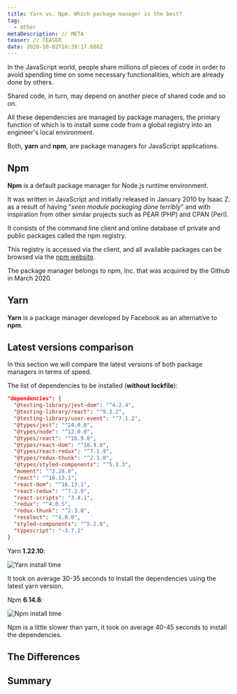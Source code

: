 ```yaml
---
title: Yarn vs. Npm. Which package manager is the best?
tag:
  - Other
metaDescription: // META
teaser: // TEASER
date: 2020-10-02T16:39:17.688Z
---
```

In the JavaScript world, people share millions of pieces of code in order to avoid spending time on some necessary functionalities, which are already done by others.

Shared code, in turn, may depend on another piece of shared code and so on.

All these dependencies are managed by package managers, the primary function of which is to install some code from a global registry into an engineer's local environment.

Both, **yarn** and **npm**, are package managers for JavaScript applications.

## Npm

**Npm** is a default package manager for Node.js runtime environment.

It was written in JavaScript and initially released in January 2010 by Isaac Z. as a result of having "*seen module packaging done terribly*" and with inspiration from other similar projects such as PEAR (PHP) and CPAN (Perl).

It consists of the command line client and online database of private and public packages called the npm registry.

This registry is accessed via the client, and all available packages can be browsed via the [npm website](https://www.npmjs.com/).

The package manager belongs to npm, Inc. that was acquired by the Github in March 2020.

## Yarn

**Yarn** is a package manager developed by Facebook as an alternative to **npm**.

## Latest versions comparison

In this section we will compare the latest versions of both package managers in terms of speed.

The list of dependencies to be installed (**without lockfile**):

```json
"dependencies": {
  "@testing-library/jest-dom": "^4.2.4",
  "@testing-library/react": "^9.3.2",
  "@testing-library/user-event": "^7.1.2",
  "@types/jest": "^24.0.0",
  "@types/node": "^12.0.0",
  "@types/react": "^16.9.0",
  "@types/react-dom": "^16.9.0",
  "@types/react-redux": "^7.1.9",
  "@types/redux-thunk": "^2.1.0",
  "@types/styled-components": "^5.1.3",
  "moment": "^2.28.0",
  "react": "^16.13.1",
  "react-dom": "^16.13.1",
  "react-redux": "^7.2.0",
  "react-scripts": "3.4.1",
  "redux": "^4.0.5",
  "redux-thunk": "^2.3.0",
  "reselect": "^4.0.0",
  "styled-components": "^5.2.0",
  "typescript": "~3.7.2"
}
```

Yarn **1.22.10**:

![Yarn install time](/img/screenshot-2020-09-30-at-21.46.19.png "Yarn install time")

It took on average 30-35 seconds to install the dependencies using the latest yarn version.

Npm **6.14.8**:

![Npm install time](/img/screenshot-2020-09-30-at-21.49.46.png "Npm install time")

Npm is a little slower than yarn, it took on average 40-45 seconds to install the dependencies.

## The Differences

## Summary